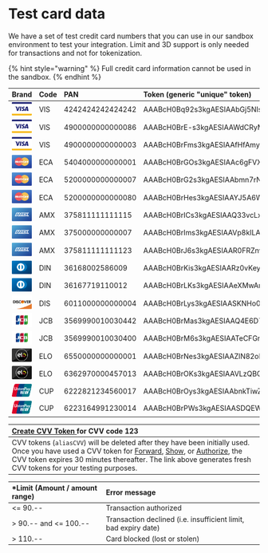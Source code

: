 # Test card data

We have a set of test credit card numbers that you can use in our sandbox environment to test your integration. Limit and 3D support is only needed for transactions and not for tokenization.

{% hint style="warning" %}
Full credit card information cannot be used in the sandbox.
{% endhint %}

| Brand | Code | PAN | Token \(generic "unique" token\) | Expiry | CVV | Limit | 3D |
| :--- | :--- | :--- | :--- | :--- | :--- | :--- | :--- |
| ![](.gitbook/assets/logo_visa%20%281%29.png) | VIS | 4242424242424242 | AAABcH0Bq92s3kgAESIAAbGj5NIsAHWC | 12/2021 | 123 | yes | No |
| ![](.gitbook/assets/logo_visa%20%282%29.png) | VIS | 4900000000000086 | AAABcH0BrE-s3kgAESIAAWdCRyMPAGvp | 12/2021 | 123 | No | Yes |
| ![](.gitbook/assets/logo_visa.png) | VIS | 4900000000000003 | AAABcH0BrFms3kgAESIAAfHfAmyjACIJ | 12/2021 | 123 | No | Yes |
| ![](.gitbook/assets/logo_mastercard.png) | ECA | 5404000000000001 | AAABcH0BrGOs3kgAESIAAc6gFVXTAGTv | 12/2021 | 123 | Yes | Yes |
| ![](.gitbook/assets/logo_mastercard%20%281%29.png) | ECA | 5200000000000007 | AAABcH0BrG2s3kgAESIAAbmn7rNZAC1l | 12/2021 | 123 | No | No |
| ![](.gitbook/assets/logo_mastercard%20%282%29.png) | ECA | 5200000000000080 | AAABcH0BrHes3kgAESIAAYJ5A6WzAFsz | 12/2021 | 123 | No | Yes |
| ![](.gitbook/assets/logo_amex.png) | AMX | 375811111111115 | AAABcH0BrICs3kgAESIAAQ33vcLxADJm | 12/2021 | 1234 | Yes | No |
| ![](.gitbook/assets/logo_amex%20%281%29.png) | AMX | 375000000000007 | AAABcH0BrIms3kgAESIAAVp8kILAAAka | 12/2021 | 1234 | No | Yes |
| ![](.gitbook/assets/logo_amex%20%282%29.png) | AMX | 375811111111123 | AAABcH0BrJ6s3kgAESIAAR0FRZnvADsW | 12/2021 | 1234 | No | No |
| ![](.gitbook/assets/logo_diners.png) | DIN | 36168002586009 | AAABcH0BrKis3kgAESIAARz0vKeyAJP1 | 12/2021 | 123 | Yes | - |
| ![](.gitbook/assets/logo_diners%20%281%29.png) | DIN | 36167719110012 | AAABcH0BrLKs3kgAESIAAeXMwAnVALLl | 12/2021 | 123 | No | - |
| ![](.gitbook/assets/logo_discover.png) | DIS | 6011000000000004 | AAABcH0BrLys3kgAESIAASKNHo0kAGkv | 06/2021 | 123 | - | - |
| ![](.gitbook/assets/logo_jcb%20%281%29.png) | JCB | 3569990010030442 | AAABcH0BrMas3kgAESIAAQ4E6D72AL1p | 12/2021 | 123 | Yes | - |
| ![](.gitbook/assets/logo_jcb.png) | JCB | 3569990010030400 | AAABcH0BrM6s3kgAESIAATeCFGr8AHNk | 12/2021 | 123 | No | No |
| ![](.gitbook/assets/logo_elo%20%281%29.png) | ELO | 6550000000000001 | AAABcH0BrNes3kgAESIAAZlN82oMAH2p | 12/2018 | 123 | - | - |
| ![](.gitbook/assets/logo_elo.png) | ELO | 6362970000457013 | AAABcH0BrOKs3kgAESIAAVLzQBQNADfQ | 12/2018 | 123 | - | - |
| ![](.gitbook/assets/logo_cup%20%281%29.png) | CUP | 6222821234560017 | AAABcH0BrOys3kgAESIAAbnkTiwZAKFg | 12/2021 | - | No | Yes |
| ![](.gitbook/assets/logo_cup.png) | CUP | 6223164991230014 | AAABcH0BrPWs3kgAESIAASDQEWOHACL7 | 12/2021 | - | No | No |

| [**Create CVV Token** ](https://sandbox.pci-proxy.com/v1/push/push-tester?cvv=123)for CVV code 123 |
| :--- |
| CVV tokens \(`aliasCVV`\) will be deleted after they have been initially used. Once you have used a CVV token for [Forward](use-stored-cards/forward/), [Show](use-stored-cards/show.md), or [Authorize](use-stored-cards/authorize-settle/), the CVV token expires 30 minutes thereafter. The link above generates fresh CVV tokens for your testing purposes.  |

| \*Limit \(Amount / amount range\) | Error message |
| :--- | :--- |
| &lt;= 90.-- | Transaction authorized |
| &gt; 90.-- and &lt;= 100.-- | Transaction declined \(i.e. insufficient limit, bad expiry date\) |
| &gt; 110.-- | Card blocked \(lost or stolen\) |



